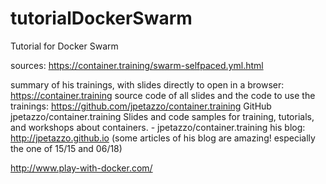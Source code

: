 # tutorialDockerSwarm
Tutorial for Docker Swarm



sources:
https://container.training/swarm-selfpaced.yml.html

summary of his trainings, with slides directly to open in a browser: https://container.training
source code of all slides and the code to use the trainings: https://github.com/jpetazzo/container.training
GitHub
jpetazzo/container.training
Slides and code samples for training, tutorials, and workshops about containers. - jpetazzo/container.training
his blog: http://jpetazzo.github.io 
(some articles of his blog are amazing! especially the one of 15/15 and 06/18)

http://www.play-with-docker.com/
